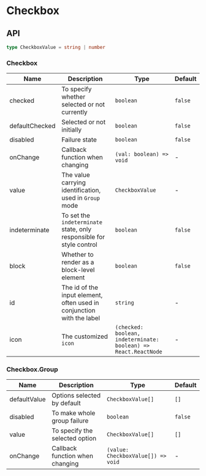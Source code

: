 # Checkbox

<code src="./demos/index.tsx"></code>

## API

```ts | pure
type CheckboxValue = string | number
```

### Checkbox

| Name           | Description                                                           | Type                                                            | Default |
| -------------- | --------------------------------------------------------------------- | --------------------------------------------------------------- | ------- |
| checked        | To specify whether selected or not currently                          | `boolean`                                                       | `false` |
| defaultChecked | Selected or not initially                                             | `boolean`                                                       | `false` |
| disabled       | Failure state                                                         | `boolean`                                                       | `false` |
| onChange       | Callback function when changing                                       | `(val: boolean) => void`                                        | -       |
| value          | The value carrying identification, used in `Group` mode               | `CheckboxValue`                                                 | -       |
| indeterminate  | To set the `indeterminate` state, only responsible for style control  | `boolean`                                                       | `false` |
| block          | Whether to render as a block-level element                            | `boolean`                                                       | `false` |
| id             | The id of the input element, often used in conjunction with the label | `string`                                                        | -       |
| icon           | The customized `icon`                                                 | `(checked: boolean, indeterminate: boolean) => React.ReactNode` | -       |

### Checkbox.Group

| Name         | Description                     | Type                               | Default |
| ------------ | ------------------------------- | ---------------------------------- | ------- |
| defaultValue | Options selected by default     | `CheckboxValue[]`                  | `[]`    |
| disabled     | To make whole group failure     | `boolean`                          | `false` |
| value        | To specify the selected option  | `CheckboxValue[]`                  | `[]`    |
| onChange     | Callback function when changing | `(value: CheckboxValue[]) => void` | -       |
